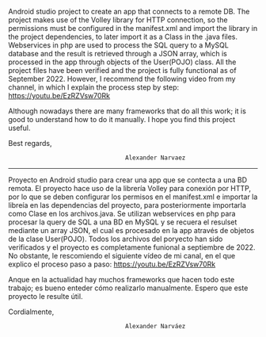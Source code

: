 Android studio project to create an app that connects to a remote DB. 
The project makes use of the Volley library for HTTP connection, so the permissions must be configured in the manifest.xml and import the library in the project dependencies, to later import it as a Class in the .java files.
Webservices in php are used to process the SQL query to a MySQL database and the result is retrieved through a JSON array, which is processed in the app through objects of the User(POJO) class.
All the project files have been verified and the project is fully functional as of September 2022. However, I recommend the following video from my channel, in which I explain the process step by step: https://youtu.be/EzRZVsw70Rk

Although nowadays there are many frameworks that do all this work; it is good to understand how to do it manually.
I hope you find this project useful.

 Best regards,

                                     Alexander Narvaez 
                                     
                                     
*********************************************************************************************************************************************
Proyecto en Android studio para crear una app que se contecta a una BD remota. 
El proyecto hace uso de la librería Volley  para conexión por HTTP, por lo que se deben configurar los permisos en el manifest.xml e importar la libreía en las dependencias del proyecto, para posteriormente importarla como Clase en los archivos.java.
Se utilizan webservices en php para procesar la query de SQL a una BD en MySQL y se recuera el resulset mediante un array JSON, el cual es procesado en la app através de objetos de la clase User(POJO).
Todos los archivos del poryecto han sido verificados y el proyecto es completamente funional a septiembre de 2022. No obstante, le rescomiendo el siguiente vídeo de mi canal, en el que explico el proceso paso a paso: https://youtu.be/EzRZVsw70Rk

Anque en la actualidad hay  muchos frameworks que hacen todo este trabajo; es bueno enteder cómo realizarlo manualmente.
Espero que este proyecto le resulte útil.

 Cordialmente,

                                     Alexander Narváez 
